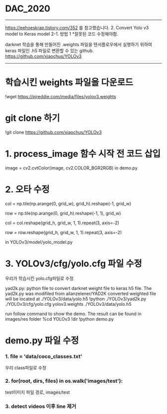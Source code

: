 # DAC_2020

---


https://eehoeskrap.tistory.com/352 를 참고했습니다.
2. Convert Yolo v3 model to Keras model
2-1. 방법 1
*잘못된 코드 수정해야함.

darknet 학습을 통해 만들어진 .weights 파일을 텐서플로우에서 실행하기 위하여 keras 파일인 .h5 파일로 변환할 수 있는 github. https://github.com/xiaochus/YOLOv3


---


# 학습시킨 weights 파일을 다운로드
!wget https://pjreddie.com/media/files/yolov3.weights

# git clone 하기
!git clone https://github.com/xiaochus/YOLOv3
# 1. process_image 함수 시작 전 코드 삽입
image = cv2.cvtColor(image, cv2.COLOR_BGR2RGB)
in demo.py

# 2. 오타 수정
col = np.tile(np.arange(0, grid_w), grid_h).reshape(-1, grid_w)

row = np.tile(np.arange(0, grid_h).reshape(-1, 1), grid_w) 

col = col.reshape(grid_h, grid_w, 1, 1).repeat(3, axis=-2) 

row = row.reshape(grid_h, grid_w, 1, 1).repeat(3, axis=-2)


in YOLOv3/model/yolo_model.py

# 3. YOLOv3/cfg/yolo.cfg 파일 수정
우리가 학습시킨 yolo.cfg파일로 수정

yad2k.py: python file to convert darknet weight file to keras h5 file. 
The yad2k.py was modifiled from allanzelener/YAD2K
converted weighted file will be located at ./YOLOv3/data/yolo.h5
!python ./YOLOv3/yad2k.py ./YOLOv3/cfg/yolo.cfg yolov3.weights ./YOLOv3/data/yolo.h5

run follow command to show the demo. The result can be found in images/res folder
%cd YOLOv3
!dir
!python demo.py

# demo.py 파일 수정
### 1. file = 'data/coco_classes.txt'
우리 class파일로 수정

### 2. for(root, dirs, files) in os.walk('images/test'):
test이미지 파일 경로, images/test

### 3. detect videos 이후 line 제거
